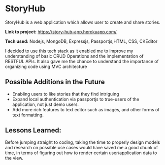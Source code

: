 # StoryHub

StoryHub is a web application which allows user to create and share stories.

**Link to project:** https://story-hub-app.herokuapp.com/

<!-- ![alt tag](http://placecorgi.com/1200/650) -->

**Tech used:** Nodejs, MongoDB, Expressjs, Passportjs,HTML, CSS, CKEditor

I decided to use this tech stack as it enabled me to improve my understanding of basic CRUD Operations and the implementation of RESTFUL APIs. It also gave me the chance to understand the importance of organizing code using MVC architecture

## Possible Additions in the Future

- Enabling users to like stories that they find intriguing
- Expand local authentication via passportjs to true-users of the application, not just demo users.
- Add more rich features to text editor such as images, and other forms of text formatting.

## Lessons Learned:

Before jumping straight to coding, taking the time to properly design models and research on possible use cases would have saved me a good chunk of time, in terms of figuring out how to render certain user/application data to the view.
